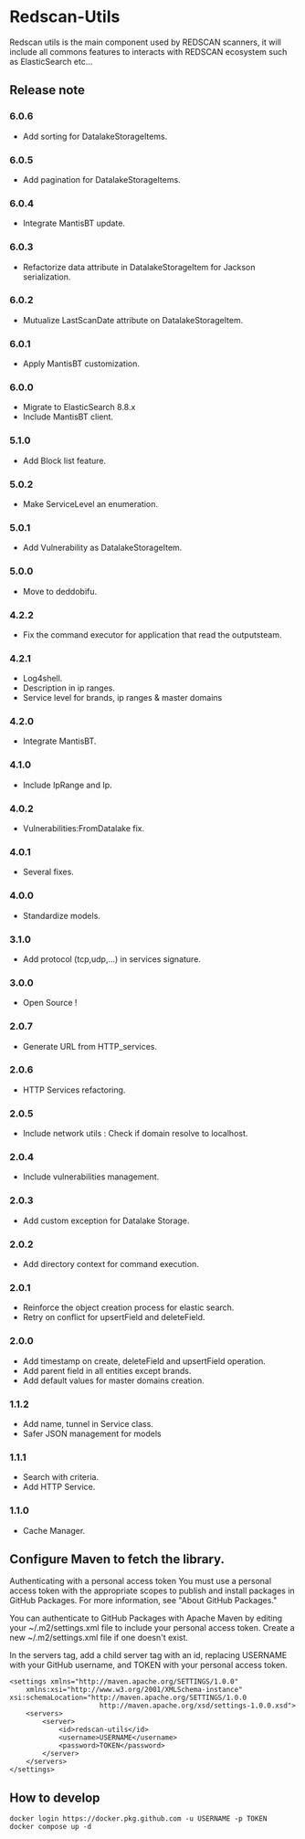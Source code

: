 # Redscan-Utils

Redscan utils is the main component used by REDSCAN scanners, it will include all commons features to interacts with REDSCAN ecosystem such as ElasticSearch etc...

## Release note

### 6.0.6
   - Add sorting for DatalakeStorageItems.

### 6.0.5
   - Add pagination for DatalakeStorageItems.
     
### 6.0.4
   - Integrate MantisBT update.

### 6.0.3
   - Refactorize data attribute in DatalakeStorageItem for Jackson serialization.

### 6.0.2
   - Mutualize LastScanDate attribute on DatalakeStorageItem.

### 6.0.1
   - Apply MantisBT customization.

### 6.0.0
   - Migrate to ElasticSearch 8.8.x
   - Include MantisBT client.

### 5.1.0
   - Add Block list feature. 

### 5.0.2
   - Make ServiceLevel an enumeration.

### 5.0.1
   - Add Vulnerability as DatalakeStorageItem.

### 5.0.0
   - Move to deddobifu.

### 4.2.2
   - Fix the command executor for application that read the outputsteam.

### 4.2.1
   - Log4shell.
   - Description in ip ranges.
   - Service level for brands, ip ranges & master domains

### 4.2.0
   - Integrate MantisBT.

### 4.1.0
   - Include IpRange and Ip.

### 4.0.2
   - Vulnerabilities:FromDatalake fix.

### 4.0.1
   - Several fixes.

### 4.0.0
   - Standardize models.

### 3.1.0
   - Add protocol (tcp,udp,...) in services signature. 

### 3.0.0
   - Open Source !

### 2.0.7
   - Generate URL from HTTP_services.

### 2.0.6
   - HTTP Services refactoring.

### 2.0.5
   - Include network utils : Check if domain resolve to localhost.

### 2.0.4
   - Include vulnerabilities management.

### 2.0.3
   - Add custom exception for Datalake Storage.

### 2.0.2
   - Add directory context for command execution.

### 2.0.1
   - Reinforce the object creation process for elastic search.
   - Retry on conflict for upsertField and deleteField.

### 2.0.0
   - Add timestamp on create, deleteField and upsertField operation.
   - Add parent field in all entities except brands.
   - Add default values for master domains creation.

### 1.1.2
   - Add name, tunnel in Service class.
   - Safer JSON management for models

### 1.1.1
   - Search with criteria.
   - Add HTTP Service.

### 1.1.0
   - Cache Manager.

## Configure Maven to fetch the library.

Authenticating with a personal access token
You must use a personal access token with the appropriate scopes to publish and install packages in GitHub Packages. For more information, see "About GitHub Packages."

You can authenticate to GitHub Packages with Apache Maven by editing your ~/.m2/settings.xml file to include your personal access token. Create a new ~/.m2/settings.xml file if one doesn't exist.

In the servers tag, add a child server tag with an id, replacing USERNAME with your GitHub username, and TOKEN with your personal access token.

```
<settings xmlns="http://maven.apache.org/SETTINGS/1.0.0"
    xmlns:xsi="http://www.w3.org/2001/XMLSchema-instance" xsi:schemaLocation="http://maven.apache.org/SETTINGS/1.0.0
                      http://maven.apache.org/xsd/settings-1.0.0.xsd">
    <servers>
        <server>
            <id>redscan-utils</id>
            <username>USERNAME</username>
            <password>TOKEN</password>
        </server>
    </servers>
</settings>
```

## How to develop
```
docker login https://docker.pkg.github.com -u USERNAME -p TOKEN
docker compose up -d
```
